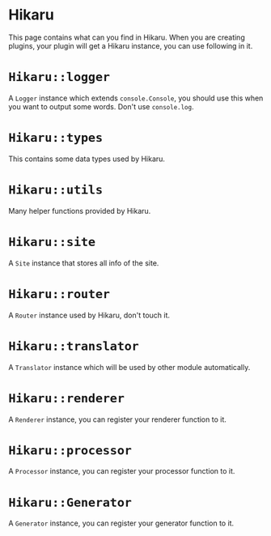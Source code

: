 Hikaru
======

This page contains what can you find in Hikaru. When you are creating plugins, your plugin will get a Hikaru instance, you can use following in it.

# `Hikaru::logger`

A `Logger` instance which extends `console.Console`, you should use this when you want to output some words. Don't use `console.log`.

# `Hikaru::types`

This contains some data types used by Hikaru.

# `Hikaru::utils`

Many helper functions provided by Hikaru.

# `Hikaru::site`

A `Site` instance that stores all info of the site.

# `Hikaru::router`

A `Router` instance used by Hikaru, don't touch it.

# `Hikaru::translator`

A `Translator` instance which will be used by other module automatically.

# `Hikaru::renderer`

A `Renderer` instance, you can register your renderer function to it.

# `Hikaru::processor`

A `Processor` instance, you can register your processor function to it.

# `Hikaru::Generator`

A `Generator` instance, you can register your generator function to it.
